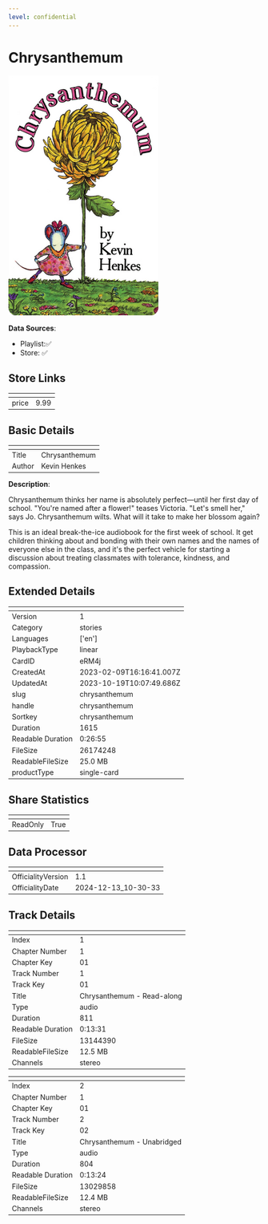 ```yaml
---
level: confidential
---
```

# Chrysanthemum

![card_[eRM4j].png](../../img/cards/card_[eRM4j].png)

**Data Sources**: 

- Playlist:✅
- Store: ✅


## Store Links

| <!-- --> | <!-- --> |
| - | - |
| price | 9.99 |


## Basic Details

| <!-- --> | <!-- --> |
| - | - |
| Title | Chrysanthemum |
| Author | Kevin Henkes |

**Description**:

Chrysanthemum thinks her name is absolutely perfect—until her first day of school. "You're named after a flower!" teases Victoria. "Let's smell her," says Jo. Chrysanthemum wilts. What will it take to make her blossom again?

This is an ideal break-the-ice audiobook for the first week of school. It get children thinking about and bonding with their own names and the names of everyone else in the class, and it's the perfect vehicle for starting a discussion about treating classmates with tolerance, kindness, and compassion.


## Extended Details

| <!-- --> | <!-- --> |
| - | - |
| Version | 1 |
| Category | stories |
| Languages | ['en'] |
| PlaybackType | linear |
| CardID | eRM4j |
| CreatedAt | 2023-02-09T16:16:41.007Z |
| UpdatedAt | 2023-10-19T10:07:49.686Z |
| slug | chrysanthemum |
| handle | chrysanthemum |
| Sortkey | chrysanthemum |
| Duration | 1615 |
| Readable Duration | 0:26:55 |
| FileSize | 26174248 |
| ReadableFileSize | 25.0 MB |
| productType | single-card |


## Share Statistics

| <!-- --> | <!-- --> |
| - | - |
| ReadOnly | True |


## Data Processor

| <!-- --> | <!-- --> |
| - | - |
| OfficialityVersion | 1.1
| OfficialityDate | 2024-12-13_10-30-33


## Track Details

| <!-- --> | <!-- --> |
| - | - |
| Index | 1 |
| Chapter Number | 1 |
| Chapter Key | 01 |
| Track Number | 1 |
| Track Key | 01 |
| Title | Chrysanthemum - Read-along |
| Type | audio |
| Duration | 811 |
| Readable Duration | 0:13:31 |
| FileSize | 13144390 |
| ReadableFileSize | 12.5 MB |
| Channels | stereo |

| <!-- --> | <!-- --> |
| - | - |
| Index | 2 |
| Chapter Number | 1 |
| Chapter Key | 01 |
| Track Number | 2 |
| Track Key | 02 |
| Title | Chrysanthemum - Unabridged |
| Type | audio |
| Duration | 804 |
| Readable Duration | 0:13:24 |
| FileSize | 13029858 |
| ReadableFileSize | 12.4 MB |
| Channels | stereo |

